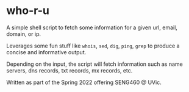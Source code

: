 # who-r-u
A simple shell script to fetch some information for a given url, email, domain, or ip.

Leverages some fun stuff like `whois`, `sed`, `dig`, `ping`, `grep` to produce a concise and informative output.

Depending on the input, the script will fetch information such as name servers, dns records, txt records, mx records, etc.

Written as part of the Spring 2022 offering SENG460 @ UVic.
